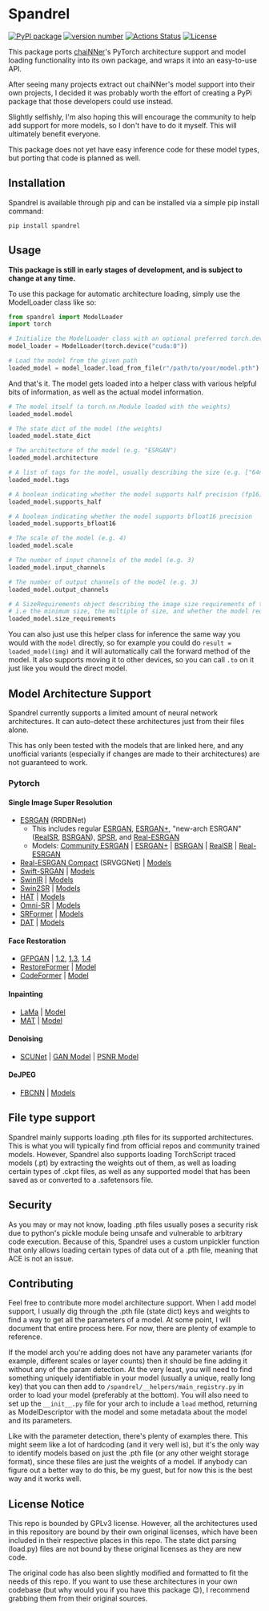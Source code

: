 # Spandrel

[![PyPI package](https://img.shields.io/badge/pip%20install-spandrel-brightgreen)](https://pypi.org/project/spandrel/) [![version number](https://img.shields.io/pypi/v/spandrel?color=green&label=version)](https://github.com/chaiNNer-org/spandrel/releases) [![Actions Status](https://github.com/chaiNNer-org/spandrel/workflows/Test/badge.svg)](https://github.com/chaiNNer-org/spandrel/actions) [![License](https://img.shields.io/github/license/chaiNNer-org/spandrel)](https://github.com/chaiNNer-org/spandrel/blob/main/LICENSE)

This package ports [chaiNNer](https://github.com/chaiNNer-org/chaiNNer)'s PyTorch architecture support and model loading functionality into its own package, and wraps it into an easy-to-use API.

After seeing many projects extract out chaiNNer's model support into their own projects, I decided it was probably worth the effort of creating a PyPi package that those developers could use instead.

Slightly selfishly, I'm also hoping this will encourage the community to help add support for more models, so I don't have to do it myself. This will ultimately benefit everyone.

This package does not yet have easy inference code for these model types, but porting that code is planned as well.

## Installation

Spandrel is available through pip and can be installed via a simple pip install command:

```shell
pip install spandrel
```

## Usage

**This package is still in early stages of development, and is subject to change at any time.**

To use this package for automatic architecture loading, simply use the ModelLoader class like so:

```python
from spandrel import ModelLoader
import torch

# Initialize the ModelLoader class with an optional preferred torch.device. Defaults to cpu.
model_loader = ModelLoader(torch.device("cuda:0"))

# Load the model from the given path
loaded_model = model_loader.load_from_file(r"/path/to/your/model.pth")
```

And that's it. The model gets loaded into a helper class with various helpful bits of information, as well as the actual model information.

```py
# The model itself (a torch.nn.Module loaded with the weights)
loaded_model.model

# The state dict of the model (the weights)
loaded_model.state_dict

# The architecture of the model (e.g. "ESRGAN")
loaded_model.architecture

# A list of tags for the model, usually describing the size (e.g. ["64nf", "large"])
loaded_model.tags

# A boolean indicating whether the model supports half precision (fp16)
loaded_model.supports_half

# A boolean indicating whether the model supports bfloat16 precision
loaded_model.supports_bfloat16

# The scale of the model (e.g. 4)
loaded_model.scale

# The number of input channels of the model (e.g. 3)
loaded_model.input_channels

# The number of output channels of the model (e.g. 3)
loaded_model.output_channels

# A SizeRequirements object describing the image size requirements of the model
# i.e the minimum size, the multiple of size, and whether the model requires a square input
loaded_model.size_requirements
```

You can also just use this helper class for inference the same way you would with the `model` directly, so for example you could do `result = loaded_model(img)` and it will automatically call the forward method of the model. It also supports moving it to other devices, so you can call `.to` on it just like you would the direct model.

## Model Architecture Support

Spandrel currently supports a limited amount of neural network architectures. It can auto-detect these architectures just from their files alone.

This has only been tested with the models that are linked here, and any unofficial variants (especially if changes are made to their architectures) are not guaranteed to work.

### Pytorch

#### Single Image Super Resolution

- [ESRGAN](https://github.com/xinntao/ESRGAN) (RRDBNet)
  - This includes regular [ESRGAN](https://github.com/xinntao/ESRGAN), [ESRGAN+](https://github.com/ncarraz/ESRGANplus), "new-arch ESRGAN" ([RealSR](https://github.com/jixiaozhong/RealSR), [BSRGAN](https://github.com/cszn/BSRGAN)), [SPSR](https://github.com/Maclory/SPSR), and [Real-ESRGAN](https://github.com/xinntao/Real-ESRGAN)
  - Models: [Community ESRGAN](https://openmodeldb.info) | [ESRGAN+](https://drive.google.com/drive/folders/1lNky9afqEP-qdxrAwDFPJ1g0ui4x7Sin) | [BSRGAN](https://github.com/cszn/BSRGAN/tree/main/model_zoo) | [RealSR](https://github.com/jixiaozhong/RealSR#pre-trained-models) | [Real-ESRGAN](https://github.com/xinntao/Real-ESRGAN/blob/master/docs/model_zoo.md)
- [Real-ESRGAN Compact](https://github.com/xinntao/Real-ESRGAN) (SRVGGNet) | [Models](https://github.com/xinntao/Real-ESRGAN/blob/master/docs/model_zoo.md)
- [Swift-SRGAN](https://github.com/Koushik0901/Swift-SRGAN) | [Models](https://github.com/Koushik0901/Swift-SRGAN/releases/tag/v0.1)
- [SwinIR](https://github.com/JingyunLiang/SwinIR) | [Models](https://github.com/JingyunLiang/SwinIR/releases/tag/v0.0)
- [Swin2SR](https://github.com/mv-lab/swin2sr) | [Models](https://github.com/mv-lab/swin2sr/releases/tag/v0.0.1)
- [HAT](https://github.com/XPixelGroup/HAT) | [Models](https://drive.google.com/drive/folders/1HpmReFfoUqUbnAOQ7rvOeNU3uf_m69w0)
- [Omni-SR](https://github.com/Francis0625/Omni-SR) | [Models](https://github.com/Francis0625/Omni-SR#preparation)
- [SRFormer](https://github.com/HVision-NKU/SRFormer) | [Models](https://github.com/HVision-NKU/SRFormer#pretrain-models)
- [DAT](https://github.com/zhengchen1999/DAT) | [Models](https://github.com/zhengchen1999/DAT#testing)

#### Face Restoration

- [GFPGAN](https://github.com/TencentARC/GFPGAN) | [1.2](https://github.com/TencentARC/GFPGAN/releases/download/v1.3.0/GFPGANv1.2.pth), [1.3](https://github.com/TencentARC/GFPGAN/releases/download/v1.3.0/GFPGANv1.3.pth), [1.4](https://github.com/TencentARC/GFPGAN/releases/download/v1.3.4/GFPGANv1.4.pth)
- [RestoreFormer](https://github.com/wzhouxiff/RestoreFormer) | [Model](https://github.com/TencentARC/GFPGAN/releases/download/v1.3.4/RestoreFormer.pth)
- [CodeFormer](https://github.com/sczhou/CodeFormer) | [Model](https://github.com/sczhou/CodeFormer/releases/download/v0.1.0/codeformer.pth)

#### Inpainting

- [LaMa](https://github.com/advimman/lama) | [Model](https://github.com/Sanster/models/releases/download/add_big_lama/big-lama.pt)
- [MAT](https://github.com/fenglinglwb/MAT) | [Model](https://github.com/Sanster/models/releases/download/add_mat/Places_512_FullData_G.pth)

#### Denoising

- [SCUNet](https://github.com/cszn/SCUNet) | [GAN Model](https://github.com/cszn/KAIR/releases/download/v1.0/scunet_color_real_gan.pth) | [PSNR Model](https://github.com/cszn/KAIR/releases/download/v1.0/scunet_color_real_psnr.pth)

#### DeJPEG

- [FBCNN](https://github.com/jiaxi-jiang/FBCNN) | [Models](https://github.com/jiaxi-jiang/FBCNN/releases/tag/v1.0)


## File type support

Spandrel mainly supports loading .pth files for its supported architectures. This is what you will typically find from official repos and community trained models. However, Spandrel also supports loading TorchScript traced models (.pt) by extracting the weights out of them, as well as loading certain types of .ckpt files, as well as any supported model that has been saved as or converted to a .safetensors file.

## Security

As you may or may not know, loading .pth files usually poses a security risk due to python's pickle module being unsafe and vulnerable to arbitrary code execution. Because of this, Spandrel uses a custom unpickler function that only allows loading certain types of data out of a .pth file, meaning that ACE is not an issue.

## Contributing

Feel free to contribute more model architecture support. When I add model support, I usually dig through the .pth file (state dict) keys and weights to find a way to get all the parameters of a model. At some point, I will document that entire process here. For now, there are plenty of example to reference.

If the model arch you're adding does not have any parameter variants (for example, different scales or layer counts) then it should be fine adding it without any of the param detection. At the very least, you will need to find something uniquely identifiable in your model (usually a unique, really long key) that you can then add to `/spandrel/__helpers/main_registry.py` in order to load your model (preferably at the bottom). You will also need to set up the `__init__.py` file for your arch to include a `load` method, returning as ModelDescriptor with the model and some metadata about the model and its parameters.

Like with the parameter detection, there's plenty of examples there. This might seem like a lot of hardcoding (and it very well is), but it's the only way to identify models based on just the .pth file (or any other weight storage format), since these files are just the weights of a model. If anybody can figure out a better way to do this, be my guest, but for now this is the best way and it works well.

## License Notice

This repo is bounded by GPLv3 license. However, all the architectures used in this repository are bound by their own original licenses, which have been included in their respective places in this repo. The state dict parsing (load.py) files are not bound by these original licenses as they are new code.

The original code has also been slightly modified and formatted to fit the needs of this repo. If you want to use these architectures in your own codebase (but why would you if you have this package 😉), I recommend grabbing them from their original sources.
